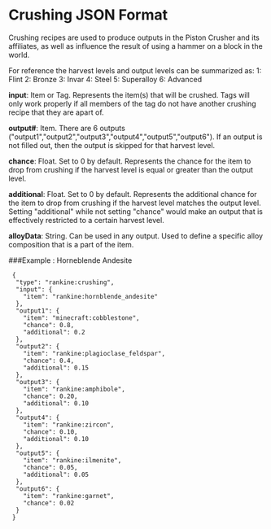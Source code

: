 # Crushing JSON Format

Crushing recipes are used to produce outputs in the Piston Crusher and its affiliates, as well as influence the result of using a hammer on a block in the world.

For reference the harvest levels and output levels can be summarized as:
1: Flint
2: Bronze
3: Invar
4: Steel
5: Superalloy
6: Advanced

**input**: Item or Tag. Represents the item(s) that will be crushed. Tags will only work properly if all members of the tag do not have another crushing recipe that they are apart of.

**output#**: Item. There are 6 outputs ("output1","output2","output3","output4","output5","output6"). If an output is not filled out, then the output is skipped for that harvest level.

**chance**: Float. Set to 0 by default. Represents the chance for the item to drop from crushing if the harvest level is equal or greater than the output level.

**additional**: Float. Set to 0 by default. Represents the additional chance for the item to drop from crushing if the harvest level matches the output level. Setting "additional" while not setting "chance" would make an output that is effectively restricted to a certain harvest level.

**alloyData**: String. Can be used in any output. Used to define a specific alloy composition that is a part of the item.

###Example : Horneblende Andesite
```
 {
  "type": "rankine:crushing",
  "input": {
    "item": "rankine:hornblende_andesite"
  },
  "output1": {
    "item": "minecraft:cobblestone",
    "chance": 0.8,
    "additional": 0.2
  },
  "output2": {
    "item": "rankine:plagioclase_feldspar",
    "chance": 0.4,
    "additional": 0.15
  },
  "output3": {
    "item": "rankine:amphibole",
    "chance": 0.20,
    "additional": 0.10
  },
  "output4": {
    "item": "rankine:zircon",
    "chance": 0.10,
    "additional": 0.10
  },
  "output5": {
    "item": "rankine:ilmenite",
    "chance": 0.05,
    "additional": 0.05
  },
  "output6": {
    "item": "rankine:garnet",
    "chance": 0.02
  }
 }
```